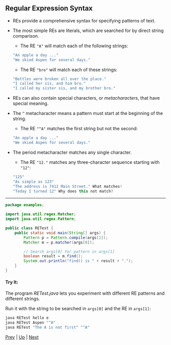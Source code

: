 ## Regular Expression Syntax

* REs provide a comprehensive syntax for specifying patterns of text.

* The most simple REs are literals, which are searched for by direct string comparison.

  * The RE `"A"` will match each of the following strings:

  ```java
  "An apple a day ..."
  "We skied Aspen for several days."
  ```

  * The RE `"bro"` will match each of these strings:

  ```java
  "Bottles were broken all over the place."
  "I called her sis, and him bro."
  "I called my sister sis, and my brother bro."
  ```

* REs can also contain special characters, or *metacharacters*, that have special meaning.

* The `^` metacharacter means a pattern must start at the beginning of the string.

  * The RE `"^A"` matches the first string but not the second:

  ```java
  "An apple a day ..."
  "We skied Aspen for several days."
  ```

* The period metacharacter matches any single character.

  * The RE `"12."` matches any three-character sequence starting with `"12"`:

  ```java
  "125"
  "As simple as 123"
  "The address is 7412 Main Street." What matches! 
  "Today I turned 12" Why does this not match?
  ```

<hr>

```java
package examples;

import java.util.regex.Matcher;
import java.util.regex.Pattern;

public class RETest {
    public static void main(String[] args) {
        Pattern p = Pattern.compile(args[1]);
        Matcher m = p.matcher(args[0]);

        // Search args[0] for pattern in args[1]
        boolean result = m.find();
        System.out.println("find() is " + result + ".");
    }
}
```

#### Try It:
The program *RETest.java* lets you experiment with different RE patterns and different strings.

Run it with the string to be searched in `args[0]` and the RE in `args[1]`:


```java
java RETest hello e
java RETest Aspen "^A"
java RETest "The A is not first" "^A"
```

[Prev](PatternMatchingandRegularExpressions.md) | [Up](../README.md) | [Next](SpecialCharacters.md)

